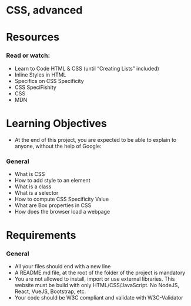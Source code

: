 # CSS, advanced


# Resources
### Read or watch:
* Learn to Code HTML & CSS (until “Creating Lists” included)
* Inline Styles in HTML
* Specifics on CSS Specificity
* CSS SpeciFishity
* CSS
* MDN

# Learning Objectives
* At the end of this project, you are expected to be able to explain to anyone, without the help of Google:

### General
* What is CSS
* How to add style to an element
* What is a class
* What is a selector
* How to compute CSS Specificity Value
* What are Box properties in CSS
* How does the browser load a webpage

# Requirements
### General
* All your files should end with a new line
* A README.md file, at the root of the folder of the project is mandatory
* You are not allowed to install, import or use external libraries. This website must be build with only HTML/CSS/JavaScript. No NodeJS, React, VueJS, Bootstrap, etc.
* Your code should be W3C compliant and validate with W3C-Validator
